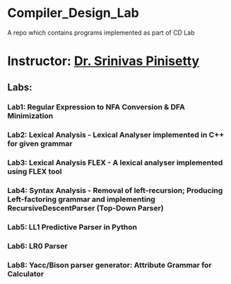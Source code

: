 # Compiler_Design_Lab
A repo which contains programs implemented as part of CD Lab

# Instructor: [Dr. Srinivas Pinisetty](https://www.iitbbs.ac.in/profile.php/srinivaspinisetty/)

## Labs:
### Lab1: Regular Expression to NFA Conversion & DFA Minimization
### Lab2: Lexical Analysis - Lexical Analyser implemented in C++ for given grammar
### Lab3: Lexical Analysis FLEX - A lexical analyser implemented using FLEX tool 
### Lab4: Syntax Analysis - Removal of left-recursion; Producing Left-factoring grammar and implementing RecursiveDescentParser (Top-Down Parser)
### Lab5: LL1 Predictive Parser in Python
### Lab6: LR0 Parser
### Lab8: Yacc/Bison parser generator: Attribute Grammar for Calculator
